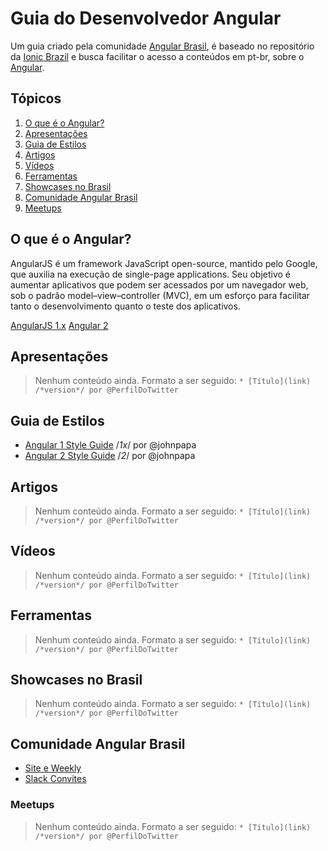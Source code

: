 # Guia do Desenvolvedor Angular
Um guia criado pela comunidade [Angular Brasil](https://angularjsbrasil.com.br), é baseado no repositório da [Ionic Brazil](https://github.com/IonicBrazil/guia-do-desenvolvedor) e busca facilitar o acesso a conteúdos em pt-br, sobre o [Angular](http://angular.io/).

## Tópicos

  1. [O que é o Angular?](#o-que-é-o-angular)
  2. [Apresentações](#apresentações)
  3. [Guia de Estilos](#guia-de-estilos)  
  4. [Artigos](#artigos)
  5. [Vídeos](#vídeos)
  6. [Ferramentas](#ferramentas)
  7. [Showcases no Brasil](#showcases-no-brasil)
  8. [Comunidade Angular Brasil](#comunidade-angular-brasil)
  9. [Meetups](#meetups)

## O que é o Angular?
AngularJS é um framework JavaScript open-source, mantido pelo Google, que auxilia na execução de single-page applications. Seu objetivo é aumentar aplicativos que podem ser acessados por um navegador web, sob o padrão model–view–controller (MVC), em um esforço para facilitar tanto o desenvolvimento quanto o teste dos aplicativos.

[AngularJS 1.x](https://angularjs.org/)
[Angular 2](https://angular.io/)

## Apresentações

> Nenhum conteúdo ainda. Formato a ser seguido:
> ```* [Título](link) /*version*/ por @PerfilDoTwitter```

## Guia de Estilos
* [Angular 1 Style Guide](https://github.com/johnpapa/angular-styleguide/blob/master/a1/README.md) /*1x*/ por @johnpapa
* [Angular 2 Style Guide](https://github.com/johnpapa/angular-styleguide/tree/master/a2) /*2*/ por @johnpapa

## Artigos

> Nenhum conteúdo ainda. Formato a ser seguido:
> ```* [Título](link) /*version*/ por @PerfilDoTwitter```

## Vídeos

> Nenhum conteúdo ainda. Formato a ser seguido:
> ```* [Título](link) /*version*/ por @PerfilDoTwitter```

## Ferramentas

> Nenhum conteúdo ainda. Formato a ser seguido:
> ```* [Título](link) /*version*/ por @PerfilDoTwitter```

## Showcases no Brasil

> Nenhum conteúdo ainda. Formato a ser seguido:
> ```* [Título](link) /*version*/ por @PerfilDoTwitter```

## Comunidade Angular Brasil

* [Site e Weekly](http://angularjsbrasil.com.br)
* [Slack Convites](http://angularbrasil.herokuapp.com)

### Meetups

> Nenhum conteúdo ainda. Formato a ser seguido:
> ```* [Título](link) /*version*/ por @PerfilDoTwitter```
